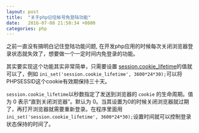 ```yaml
---
layout: post
title:  "关于php记住帐号免登陆功能"
date:   2016-07-08 21:50:34 +0800
categories: php
---
```


之前一直没有搞明白记住登陆功能问题, 在开发php应用的时候每次关闭浏览器登录状态就失效了，想要做一个一定时间内免登录的功能。  

其实要实现这个功能其实非常简单，只需要设置
[session.cookie_lifetime](http://php.net/manual/zh/session.configuration.php#ini.session.cookie-lifetime)的值就可以了，例如
`ini_set('session.cookie_lifetime', 3600*24*30);`可以将PHPSESSID这个cookie有效期保持三十天。

`session.cookie_lifetime`以秒数指定了发送到浏览器的 `cookie` 的生命周期。值为 0 表示“直到关闭浏览器”。默认为 0。当其设置为0的时候关闭浏览器就过期了，再打开浏览器就需要重新登录。在程序里面用`ini_set('session.cookie_lifetime', 3600*24*30);`设置时间就可以控制登录状态保持的时间了。